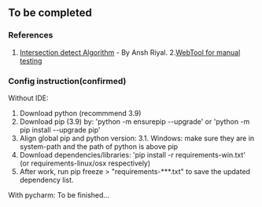 ## To be completed

### References

1. [Intersection detect Algorithm](https://www.geeksforgeeks.org/check-if-two-given-line-segments-intersect/) - By Ansh Riyal.
2.[WebTool for manual testing](https://jacoblmiller.github.io/tum-gd-contest/tool.html)

### Config instruction(confirmed)
Without IDE:
1. Download python (recommmend 3.9)
2. Download pip (3.9) by: 'python -m ensurepip --upgrade' or 'python -m pip install --upgrade pip'
3. Align global pip and python version:
	3.1. Windows: make sure they are in system-path and the path of python is above pip
4. Download dependencies/libraries: 'pip install -r requirements-win.txt' (or requirements-linux/osx respectively)
5. After work, run pip freeze > "requirements-***.txt" to save the updated dependency list.


With pycharm:
To be finished...